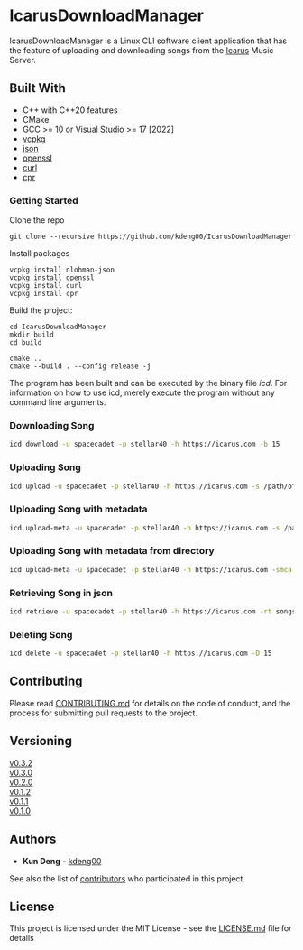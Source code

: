 # IcarusDownloadManager

IcarusDownloadManager is a Linux CLI software client application that has the feature of uploading and downloading songs from the [Icarus](https://github.com/kdeng00/Icarus) Music Server. 


## Built With

* C++ with C++20 features
* CMake
* GCC >= 10 or Visual Studio >= 17 [2022]
* [vcpkg](https://github.com/microsoft/vcpkg)
* [json](https://github.com/nlohmann/json)
* [openssl](https://github.com/openssl/openssl)
* [curl](https://github.com/curl/curl)
* [cpr](https://github.com/libcpr/cpr)


### Getting Started

Clone the repo

```
git clone --recursive https://github.com/kdeng00/IcarusDownloadManager
```

Install packages

```
vcpkg install nlohman-json
vcpkg install openssl
vcpkg install curl
vcpkg install cpr
```


Build the project:

```
cd IcarusDownloadManager
mkdir build
cd build

cmake ..
cmake --build . --config release -j
```

The program has been built and can be executed by the binary file *icd*. For information on how to use icd, merely execute the program without any command line arguments.

### Downloading Song

```BASH
icd download -u spacecadet -p stellar40 -h https://icarus.com -b 15
```

### Uploading Song

```BASH
icd upload -u spacecadet -p stellar40 -h https://icarus.com -s /path/of/song.mp3
```

### Uploading Song with metadata

```BASH
icd upload-meta -u spacecadet -p stellar40 -h https://icarus.com -s /path/of/song.mp3 -t 1 -m /path/to/metadata/config/collection.json -ca /path/to/cover/art/image.png
```

### Uploading Song with metadata from directory

```BASH
icd upload-meta -u spacecadet -p stellar40 -h https://icarus.com -smca /path/where/songs/and/metadata/exists/
```


### Retrieving Song in json

```Bash
icd retrieve -u spacecadet -p stellar40 -h https://icarus.com -rt songs
```

### Deleting Song

```BASH
icd delete -u spacecadet -p stellar40 -h https://icarus.com -D 15
```


## Contributing

Please read [CONTRIBUTING.md](CONTRIBUTING.md) for details on the code of conduct, and the process for submitting pull requests to the project.

## Versioning

[v0.3.2](https://github.com/kdeng00/IcarusDownloadManager/releases/tag/v0.3.2)  
[v0.3.0](https://github.com/kdeng00/IcarusDownloadManager/releases/tag/v0.3.0)  
[v0.2.0](https://github.com/kdeng00/IcarusDownloadManager/releases/tag/v0.2.0)  
[v0.1.2](https://github.com/kdeng00/IcarusDownloadManager/releases/tag/v0.1.2)  
[v0.1.1](https://github.com/kdeng00/IcarusDownloadManager/releases/tag/v0.1.1)  
[v0.1.0](https://github.com/kdeng00/IcarusDownloadManager/releases/tag/0.1.0)

## Authors

* **Kun Deng** - [kdeng00](https://github.com/kdeng00)

See also the list of [contributors](https://github.com/kdeng00/Icarus/graphs/contributors) who participated in this project.

## License

This project is licensed under the MIT License - see the [LICENSE.md](LICENSE.md) file for details
